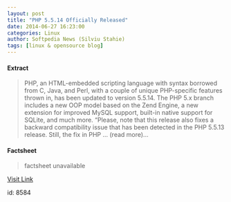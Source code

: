 ```yaml
---
layout: post
title: "PHP 5.5.14 Officially Released"
date: 2014-06-27 16:23:00
categories: Linux
author: Softpedia News (Silviu Stahie)
tags: [linux & opensource blog]
---
```



#### Extract
>PHP, an HTML-embedded scripting language with syntax borrowed from C, Java, and Perl, with a couple of unique PHP-specific features thrown in, has been updated to version 5.5.14. The PHP 5.x branch includes a new OOP model based on the Zend Engine, a new extension for improved MySQL support, built-in native support for SQLite, and much more. &ldquo;Please, note that this release also fixes a backward compatibility issue that has been detected in the PHP 5.5.13 release. Still, the fix in PHP ... (read more)...

#### Factsheet
>factsheet unavailable

[Visit Link](http://news.softpedia.com/news/PHP-5-5-14-Officially-Released-448701.shtml)

id:    8584


